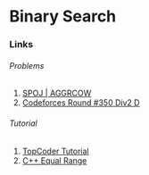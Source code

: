 # Binary Search

### Links

###### Problems

1. [SPOJ | AGGRCOW](http://www.spoj.com/problems/AGGRCOW/)
2. [Codeforces Round #350 Div2 D](http://codeforces.com/contest/670/problem/D1)

###### Tutorial

1. [TopCoder Tutorial](https://www.topcoder.com/community/data-science/data-science-tutorials/binary-search/)
2. [C++ Equal Range](http://en.cppreference.com/w/cpp/algorithm/equal_range)
